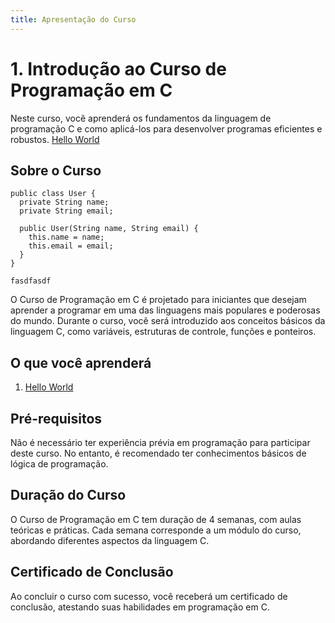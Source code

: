 ```yaml
---
title: Apresentação do Curso
---
```


# 1. Introdução ao Curso de Programação em C

Neste curso, você aprenderá os fundamentos da linguagem de programação C e como aplicá-los para desenvolver programas eficientes e robustos. [Hello World](http://localhost:3000)

## Sobre o Curso

```
public class User {
  private String name;
  private String email;

  public User(String name, String email) {
    this.name = name;
    this.email = email;
  }
}
```

`fasdfasdf`

O Curso de Programação em C é projetado para iniciantes que desejam aprender a programar em uma das linguagens mais populares e poderosas do mundo. Durante o curso, você será introduzido aos conceitos básicos da linguagem C, como variáveis, estruturas de controle, funções e ponteiros.

## O que você aprenderá

1. [Hello World](http://localhost:3000)

## Pré-requisitos

Não é necessário ter experiência prévia em programação para participar deste curso. No entanto, é recomendado ter conhecimentos básicos de lógica de programação.

## Duração do Curso

O Curso de Programação em C tem duração de 4 semanas, com aulas teóricas e práticas. Cada semana corresponde a um módulo do curso, abordando diferentes aspectos da linguagem C.

## Certificado de Conclusão

Ao concluir o curso com sucesso, você receberá um certificado de conclusão, atestando suas habilidades em programação em C.
